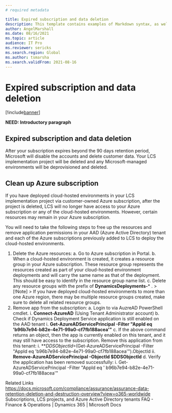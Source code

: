 ```yaml
---
# required metadata

title: Expired subscription and data deletion
description: This template contains examples of Markdown syntax, as well as guidance on setting the metadata.
author: AngelMarshall
ms.date: 08/16/2021
ms.topic: article
audience: IT Pro
ms.reviewer: sericks
ms.search.region: Global
ms.author: tsmarsha
ms.search.validFrom: 2021-08-16
---
```


# Expired subscription and data deletion

[!include[banner](../includes/banner.md)]

**NEED: Introductory paragraph**

## Expired subscription and data deletion

After your subscription expires beyond the 90 days retention period, Microsoft will disable the accounts and delete customer data. Your LCS implementation project will be deleted and any Microsoft-managed environments will be deprovisioned and deleted. 

## Clean up Azure subscription 

If you have deployed cloud-hosted environments in your LCS implementation project via customer-owned Azure subscription, after the project is deleted, LCS will no longer have access to your Azure subscription or any of the cloud-hosted environments. However, certain resources may remain in your Azure subscription. 

You will need to take the following steps to free up the resources and remove application permissions in your AAD (Azure Active Directory) tenant and each of the Azure subscriptions previously added to LCS to deploy the cloud-hosted environments. 

1. Delete the Azure resources: 
          a. Go to Azure subscription in Portal.
          b. When a cloud-hosted environment is created, it creates a resource group in your Azure subscription. These resource group represents the resources created as part of your cloud-hosted environment deployments and will carry the same name as that of the deployment. This should be easy to identify in the resource group name list.
          c. Delete any resource groups with the prefix of **DynamicsDeployments-*** . 
             > [!Note] 
             > If you have deployed cloud-hosted environments to more than one Azure region, there may be multiple resource groups created, make sure to delete all related resource groups. 
2. Remove app from the subscription:
          a. Login to via AuzreAD PowerShell cmdlet. 
                    i. **Connect-AzureAD** (Using Tenant Administrator account)
          b. Check if Dynamics Deployment Service application is still enabled on the AAD tenant 
                    i. **Get-AzureADServicePrincipal -Filter "AppId eq 'b96b7e94-b82e-4e71-99a0-cf7fb188acea'"**
          c. If the above command returns an object, then the app is currently enabled on this tenant, and it may still have access to the subscription. Remove this application from this tenant:
                    i. **$DDSObjectId=$(Get-AzureADServicePrincipal -Filter "AppId eq 'b96b7e94-b82e-4e71-99a0-cf7fb188acea'").ObjectId
                    ii. **Remove-AzureADServicePrincipal -ObjectId $DDSObjectId**
          d. Verify the application has been removed successfully: 
                    i. Get-AzureADServicePrincipal -Filter "AppId eq ' b96b7e94-b82e-4e71-99a0-cf7fb188acea'" 

Related Links
https://docs.microsoft.com/compliance/assurance/assurance-data-retention-deletion-and-destruction-overview?view=o365-worldwide
Subscriptions, LCS projects, and Azure Active Directory tenants FAQ - Finance & Operations | Dynamics 365 | Microsoft Docs


